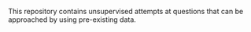 
This repository contains unsupervised attempts at questions that can be approached by using pre-existing data.
